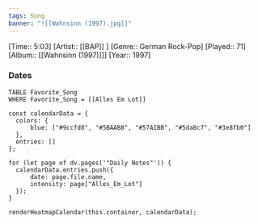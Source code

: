 ```yaml
---
tags: Song  
banner: "![[Wahnsinn (1997).jpg]]"
---
```

[Time:: 5:03]
[Artist:: [[BAP]] ]
[Genre:: German Rock-Pop]
[Played:: 71]
[Album:: [[Wahnsinn (1997)]]]
[Year:: 1997]
### Dates
````dataview
TABLE Favorite_Song
WHERE Favorite_Song = [[Alles Em Lot]]
````

  ```dataviewjs
const calendarData = { 
	colors: { 
		blue: ["#9ccfd8", "#5BAAB8", "#57A1BB", "#5da8c7", "#3e8fb0"] 
	}, 
	entries: [] 
}; 

for (let page of dv.pages('"Daily Notes"')) { 
	calendarData.entries.push({ 
		date: page.file.name, 
		intensity: page["Alles_Em_Lot"]
	}); 
} 

renderHeatmapCalendar(this.container, calendarData);
```
